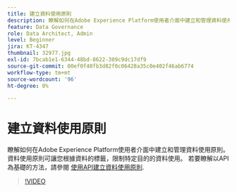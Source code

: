 ```yaml
---
title: 建立資料使用原則
description: 瞭解如何在Adobe Experience Platform使用者介面中建立和管理資料使用原則。 資料使用原則可讓您根據資料的標籤，限制特定目的的資料使用。
feature: Data Governance
role: Data Architect, Admin
level: Beginner
jira: KT-4347
thumbnail: 32977.jpg
exl-id: 7bcab1e1-6344-48bd-8622-309c9dc17df9
source-git-commit: 00ef0f40fb3d82f0c06428a35c0e402f46ab6774
workflow-type: tm+mt
source-wordcount: '96'
ht-degree: 0%

---
```


# 建立資料使用原則

瞭解如何在Adobe Experience Platform使用者介面中建立和管理資料使用原則。 資料使用原則可讓您根據資料的標籤，限制特定目的的資料使用。 若要瞭解以API為基礎的方法，請參閱 [使用API建立資料使用原則](https://experienceleague.adobe.com/docs/experience-platform/data-governance/policies/create.html).

>[!VIDEO](https://video.tv.adobe.com/v/32977?learn=on)